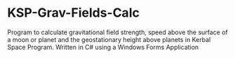 # KSP-Grav-Fields-Calc
Program to calculate gravitational field strength, speed above the surface of a moon or planet and the geostationary height above planets in Kerbal Space Program. Written in C# using a Windows Forms Application
